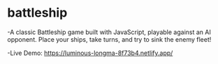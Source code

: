 # battleship
-A classic Battleship game built with JavaScript, playable against an AI opponent. Place your ships, take turns, and try to sink the enemy fleet!

-Live Demo: https://luminous-longma-8f73b4.netlify.app/

